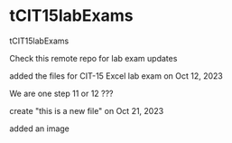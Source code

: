 # tCIT15labExams
tCIT15labExams

Check this remote repo for lab exam updates

added the files for CIT-15 Excel lab exam on Oct 12, 2023

We are one step 11 or 12 ???

create "this is a new file" on Oct 21, 2023

added an image

